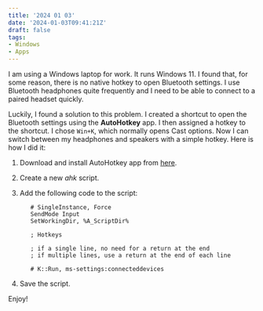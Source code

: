 ```yaml
---
title: '2024 01 03'
date: '2024-01-03T09:41:21Z'
draft: false
tags:
- Windows
- Apps
---
```


I am using a Windows laptop for work. It runs Windows 11. I found that, for some reason, there is no native hotkey to open Bluetooth settings. I use Bluetooth headphones quite frequently and I need to be able to connect to a paired headset quickly.

Luckily, I found a solution to this problem. I created a shortcut to open the Bluetooth settings using the **AutoHotkey** app. I then assigned a hotkey to the shortcut. I chose `Win+K`, which normally opens Cast options. Now I can switch between my headphones and speakers with a simple hotkey. Here is how I did it:

1. Download and install AutoHotkey app from [here](https://www.autohotkey.com/).
2. Create a new *ahk* script.
3. Add the following code to the script:

    ```ahk
       # SingleInstance, Force
       SendMode Input
       SetWorkingDir, %A_ScriptDir%

       ; Hotkeys

       ; if a single line, no need for a return at the end
       ; if multiple lines, use a return at the end of each line

       # K::Run, ms-settings:connecteddevices
    ```

4. Save the script.

Enjoy!
